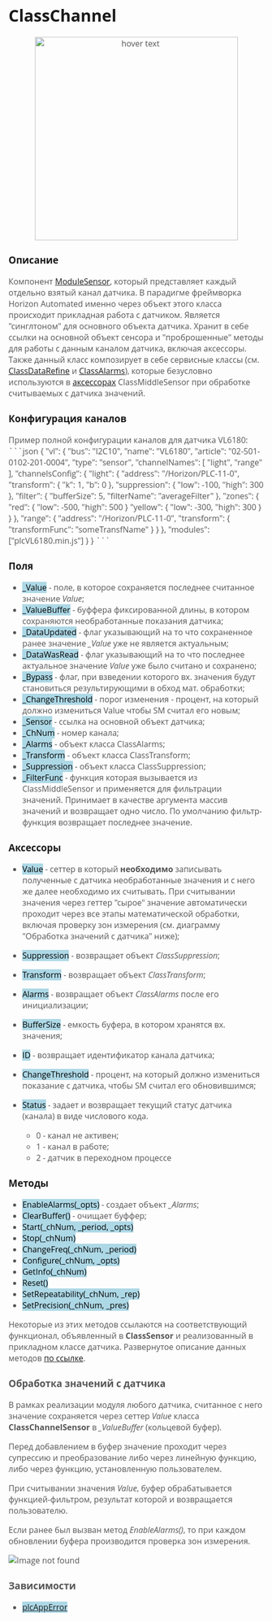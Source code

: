 <div style = "font-family: 'Open Sans', sans-serif; font-size: 16px">

# ClassChannel
<div style = "color: #555">
    <p align="center">
    <img src="logo.png" width="400" title="hover text">
    </p>
</div>

### Описание
<div style = "color: #555">

Компонент [ModuleSensor](./README_MIDDLE.md), который представляет каждый отдельно взятый канал датчика. В парадигме фреймворка Horizon Automated именно через объект этого класса происходит прикладная работа с датчиком. Является "синглтоном" для основного объекта датчика. Хранит в себе ссылки на основной объект сенсора и "проброшенные" методы для работы с данным каналом датчика, включая аксессоры. 
Также данный класс композирует в себе сервисные классы (см. [ClassDataRefine](./README_DATA_REFINE.md) и [ClassAlarms](./README_ALARMS.md)), которые безусловно используются в [аксессорах](./README_MIDDLE.md#аксессоры) ClassMiddleSensor при обработке считываемых с датчика значений.
</div>

### Конфигурация каналов
<div style = "color: #555">
Пример полной конфигурации каналов для датчика VL6180:
```json
{
    "vl": {
        "bus": "I2C10",
        "name": "VL6180",
        "article": "02-501-0102-201-0004",
        "type": "sensor",
        "channelNames": [
            "light",
            "range"
        ],
        "channelsConfig": {
            "light": {
                "address": "/Horizon/PLC-11-0",
                "transform": {
                    "k": 1,
                    "b": 0
                },
                "suppression": {
                    "low": -100,
                    "high": 300
                },
                "filter": {
                    "bufferSize": 5,
                    "filterName": "averageFilter"
                },
                "zones": {
                    "red": {
                        "low": -500,
                        "high": 500
                    }
                    "yellow": {
                        "low": -300,
                        "high": 300
                    }
                }
            },
            "range": {
                "address": "/Horizon/PLC-11-0",
                "transform": {
                    "transformFunc": "someTransfName" 
                }
            }
        },
        "modules": ["plcVL6180.min.js"]
    }
}
```
</div>

### Поля
<div style = "color: #555">

- <mark style="background-color: lightblue">_Value</mark> - поле, в которое сохраняется последнее считанное значение *Value*;
- <mark style="background-color: lightblue">_ValueBuffer</mark> - буффера фиксированной длины, в котором сохраняются необработанные показания датчика;
- <mark style="background-color: lightblue">_DataUpdated</mark> - флаг указывающий на то что сохраненное ранее значение *_Value* уже не является актуальным;
- <mark style="background-color: lightblue">_DataWasRead</mark> - флаг указывающий на то что последнее актуальное значение *Value* уже было считано и сохранено;
- <mark style="background-color: lightblue">_Bypass</mark> - флаг, при взведении которого вх. значения будут становиться результирующими в обход мат. обработки;
- <mark style="background-color: lightblue">_ChangeThreshold</mark> - порог изменения - процент, на который должно измениться Value чтобы SM считал его новым;
- <mark style="background-color: lightblue">_Sensor</mark> - ссылка на основной объект датчика;
- <mark style="background-color: lightblue">_ChNum</mark> - номер канала;
- <mark style="background-color: lightblue">_Alarms</mark> - объект класса ClassAlarms;
- <mark style="background-color: lightblue">_Transform</mark> - объект класса ClassTransform;
- <mark style="background-color: lightblue">_Suppression</mark> - объект класса ClassSuppression;
- <mark style="background-color: lightblue">_FilterFunc</mark> - функция которая вызывается из ClassMiddleSensor и применяется для фильтрации значений. Принимает в качестве аргумента массив значений и возвращает одно число. По умолчанию фильтр-функция возвращает последнее значение.

</div>

### Аксессоры
<div style = "color: #555">

- <mark style="background-color: lightblue">Value</mark> - сеттер в который **необходимо** записывать полученные с датчика необработанные значения  и с него же далее необходимо их считывать. При считывании значения через геттер "сырое" значение автоматически проходит через все этапы математической обработки, включая проверку зон измерения (см. диаграмму "Обработка значений с датчика" ниже);

- <mark style="background-color: lightblue">Suppression</mark> - возвращает объект *ClassSuppression*;
- <mark style="background-color: lightblue">Transform</mark> - возвращает объект *ClassTransform*;
- <mark style="background-color: lightblue">Alarms</mark> - возвращает объект *ClassAlarms* после его инициализации;
- <mark style="background-color: lightblue">BufferSize</mark> - емкость буфера, в котором хранятся вх. значения; 
- <mark style="background-color: lightblue">ID</mark> - возвращает идентификатор канала датчика;
- <mark style="background-color: lightblue">ChangeThreshold</mark> - процент, на который должно измениться показание с датчика, чтобы SM считал его обновившимся;
- <mark style="background-color: lightblue">Status</mark> - задает и возвращает текущий статус датчика (канала) в виде числового кода. 
    - 0 - канал не активен;
    - 1 - канал в работе;
    - 2 - датчик в переходном процессе

</div>

### Методы
<div style = "color: #555">

- <mark style="background-color: lightblue">EnableAlarms(_opts)</mark> - создает объект *_Alarms*;
- <mark style="background-color: lightblue">ClearBuffer()</mark> - очищает буффер;
- <mark style="background-color: lightblue">Start(_chNum, _period, _opts)</mark>
- <mark style="background-color: lightblue">Stop(_chNum)</mark>
- <mark style="background-color: lightblue">ChangeFreq(_chNum, _period)</mark>
- <mark style="background-color: lightblue">Configure(_chNum, _opts)</mark>
- <mark style="background-color: lightblue">GetInfo(_chNum)</mark>
- <mark style="background-color: lightblue">Reset()</mark>
- <mark style="background-color: lightblue">SetRepeatability(_chNum, _rep)</mark>
- <mark style="background-color: lightblue">SetPrecision(_chNum, _pres)</mark>

Некоторые из этих методов ссылаются на соответствующий функционал, объявленный в **ClassSensor** и реализованный в прикладном классе датчика. Развернутое описание данных методов [по ссылке](./README_MIDDLE.md#методы).

### Обработка значений с датчика
<div style = "color: #555">

В рамках реализации модуля любого датчика, считанное с него значение сохраняется через сеттер *Value* класса **ClassChannelSensor** в *_ValueBuffer* (кольцевой буфер). 

Перед добавлением в буфер значение проходит через супрессию и преобразование либо через линейную функцию, либо через функцию, установленную пользователем. 

При считывании значения *Value*, буфер обрабатывается функцией-фильтром, результат которой и возвращается пользователю. 

Если ранее был вызван метод *EnableAlarms()*, то при каждом обновлении буфера производится проверка зон измерения.

<div align='left'>
    <img src="./sensor-data-processing.png" alt="Image not found">
</div>

</div>

### Зависимости
<div style = "color: #555">

- <mark style="background-color: lightblue">[plcAppError](../../plcAppError/res/README.md)</mark>
</div>

</div>